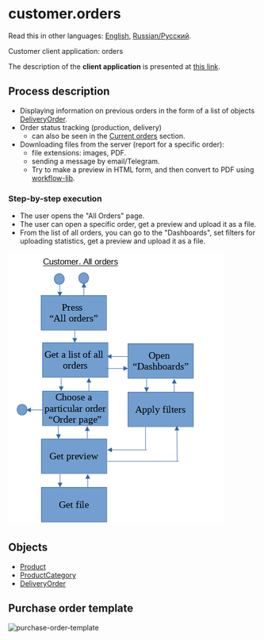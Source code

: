 # customer.orders

Read this in other languages: [English](orders.md), [Russian/Русский](orders.ru.md). 

Customer client application: orders

The description of the **client application** is presented at [this link](../../frontend/customerclient.md).

## Process description

- Displaying information on previous orders in the form of a list of objects [DeliveryOrder](https://github.com/alexeysp11/workflow-lib/blob/main/docs/Models/Business/BusinessDocuments/DeliveryOrder.md).
- Order status tracking (production, delivery)
     - can also be seen in the [Current orders](pendingorders.md) section.
- Downloading files from the server (report for a specific order):
     - file extensions: images, PDF.
     - sending a message by email/Telegram.
     - Try to make a preview in HTML form, and then convert to PDF using [workflow-lib](https://github.com/alexeysp11/workflow-lib).
<!--
- Use of predictive models: estimated cooking and delivery times.
- Statistics on previous orders in the form of dashboards:
    - by time:
        - day,
        - a week,
        - month,
        - year,
        - all the time;
    - according to the type of charts:
        - line chart,
        - barchart,
        - histogram,
        - Scatter plot, etc.;
    - metrics:
        - the total amount of the order,
        - position value,
        - the number of orders,
        - the number of positions,
        - time of placing orders,
        - place of delivery.
-->

### Step-by-step execution

- The user opens the "All Orders" page.
- The user can open a specific order, get a preview and upload it as a file.
- From the list of all orders, you can go to the "Dashboards", set filters for uploading statistics, get a preview and upload it as a file.

![customer.allorders](../../img/activitydiagrams/customer.allorders.png)

## Objects 

- [Product](https://github.com/alexeysp11/workflow-lib/blob/main/docs/Models/Business/Products/Product.md)
- [ProductCategory](https://github.com/alexeysp11/workflow-lib/blob/main/docs/Models/Business/Products/ProductCategory.md)
- [DeliveryOrder](https://github.com/alexeysp11/workflow-lib/blob/main/docs/Models/Business/BusinessDocuments/DeliveryOrder.md)

## Purchase order template 

![purchase-order-template](https://templates.invoicehome.com/purchase-order-template-us-mono-black-750px.png)
